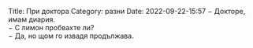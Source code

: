 Title: При доктора
Category: разни
Date: 2022-09-22-15:57
&minus; Докторе, имам диария.  
&minus; С лимон пробвахте ли?  
&minus; Да, но щом го извадя продължава.